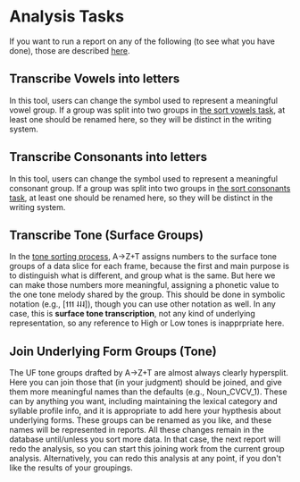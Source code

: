 # Analysis Tasks

If you want to run a report on any of the following (to see what you have done), those are described [here](REPORTS.md).

## Transcribe Vowels into letters
In this tool, users can change the symbol used to represent a meaningful vowel group. If a group was split into two groups in [the sort vowels task](TASKSCOLLECTION.md#sort-vowels), at least one should be renamed here, so they will be distinct in the writing system.

## Transcribe Consonants into letters
In this tool, users can change the symbol used to represent a meaningful consonant group. If a group was split into two groups in [the sort consonants task](TASKSCOLLECTION.md#sort-consonants), at least one should be renamed here, so they will be distinct in the writing system.

## Transcribe Tone (Surface Groups)
In the [tone sorting process](TASKSCOLLECTION.md#sort-tone), A→Z+T assigns numbers to the surface tone groups of a data slice for each frame, because the first and main purpose is to distinguish what is different, and group what is the same. But here we can make those numbers more meaningful, assigning a phonetic value to the one tone melody shared by the group. This should be done in symbolic notation (e.g., [˦˦˦  ˨˨˨]), though you can use other notation as well. In any case, this is **surface tone transcription**, not any kind of underlying representation, so any reference to High or Low tones is inapprpriate here.

## Join Underlying Form Groups (Tone)
The UF tone groups drafted by A→Z+T are almost always clearly hypersplit. Here you can join those that (in your judgment) should be joined, and give them more meaningful names than the defaults (e.g., Noun_CVCV_1). These can by anything you want, including maintaining the lexical category and syllable profile info, and it is appropriate to add here your hypthesis about underlying forms.
These groups can be renamed as you like, and these names will be represented in reports.
All these changes remain in the database until/unless you sort more data. In that case, the next report will redo the analysis, so you can start this joining work from the current group analysis. Alternatively, you can redo this analysis at any point, if you don't like the results of your groupings.

[A→Z+T]:  https://github.com/kent-rasmussen/azt
[WeSay]:  https://software.sil.org/wesay/
[FLEx]: https://software.sil.org/fieldworks/
[LIFT]: https://code.google.com/archive/p/lift-standard/
[Praat]: https://www.fon.hum.uva.nl/praat/
